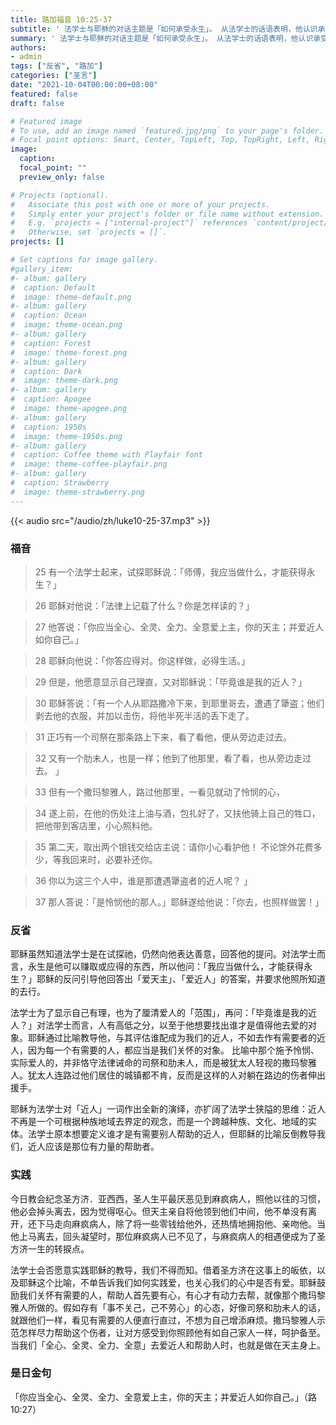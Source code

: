 ```yaml
---
title: 路加福音 10:25-37
subtitle: ' 法学士与耶稣的对话主题是「如何承受永生」。 从法学士的话语表明，他认识承受永生的重要性，承认在自己内没有永生，也认为自己可以拥有永生，但却不知道该做什么才能承受永生。 承受永生，就是名字被记录在天上，即意味着得蒙天主的生命，继承天主的王国。 旧约强调，为了永生要有爱近人的行为；而耶稣所讲的「善心的撒玛黎雅人」的比喻，把爱近人的要求提升到爱仇人的层面。 永生的确是我们的期盼。 为了承受永生，我们该当常常恳求天主恩赐爱的能力。'
summary: ' 法学士与耶稣的对话主题是「如何承受永生」。 从法学士的话语表明，他认识承受永生的重要性，承认在自己内没有永生，也认为自己可以拥有永生，但却不知道该做什么才能承受永生。 承受永生，就是名字被记录在天上，即意味着得蒙天主的生命，继承天主的王国。 旧约强调，为了永生要有爱近人的行为；而耶稣所讲的「善心的撒玛黎雅人」的比喻，把爱近人的要求提升到爱仇人的层面。 永生的确是我们的期盼。 为了承受永生，我们该当常常恳求天主恩赐爱的能力。'
authors:
- admin
tags: ["反省", "路加"]
categories: ["圣言"]
date: "2021-10-04T00:00:00+08:00"
featured: false
draft: false

# Featured image
# To use, add an image named `featured.jpg/png` to your page's folder.
# Focal point options: Smart, Center, TopLeft, Top, TopRight, Left, Right, BottomLeft, Bottom, BottomRight
image:
  caption:
  focal_point: ""
  preview_only: false

# Projects (optional).
#   Associate this post with one or more of your projects.
#   Simply enter your project's folder or file name without extension.
#   E.g. `projects = ["internal-project"]` references `content/project/deep-learning/index.md`.
#   Otherwise, set `projects = []`.
projects: []

# Set captions for image gallery.
#gallery_item:
#- album: gallery
#  caption: Default
#  image: theme-default.png
#- album: gallery
#  caption: Ocean
#  image: theme-ocean.png
#- album: gallery
#  caption: Forest
#  image: theme-forest.png
#- album: gallery
#  caption: Dark
#  image: theme-dark.png
#- album: gallery
#  caption: Apogee
#  image: theme-apogee.png
#- album: gallery
#  caption: 1950s
#  image: theme-1950s.png
#- album: gallery
#  caption: Coffee theme with Playfair font
#  image: theme-coffee-playfair.png
#- album: gallery
#  caption: Strawberry
#  image: theme-strawberry.png
---
```


{{< audio src="/audio/zh/luke10-25-37.mp3" >}}

### 福音
> 25 有一个法学士起来，试探耶稣说：「师傅，我应当做什么，才能获得永生？」

> 26 耶稣对他说：「法律上记载了什么？你是怎样读的？」

> 27 他答说：「你应当全心、全灵、全力、全意爱上主，你的天主；并爱近人如你自己。」

> 28 耶稣向他说：「你答应得对。你这样做，必得生活。」

> 29 但是，他愿意显示自己理直，又对耶稣说：「毕竟谁是我的近人？」

> 30 耶稣答说：「有一个人从耶路撒冷下来，到耶里哥去，遭遇了犟盗；他们剥去他的衣服，并加以击伤，将他半死半活的丢下走了。

> 31 正巧有一个司祭在那条路上下来，看了看他，便从旁边走过去。

> 32 又有一个肋未人，也是一样；他到了他那里，看了看，也从旁边走过去。  」

> 33 但有一个撒玛黎雅人，路过他那里，一看见就动了怜悯的心，

> 34 遂上前，在他的伤处注上油与酒，包扎好了，又扶他骑上自己的牲口，把他带到客店里，小心照料他。

> 35 第二天，取出两个银钱交给店主说：请你小心看护他！ 不论馀外花费多少，等我回来时，必要补还你。

> 36 你以为这三个人中，谁是那遭遇犟盗者的近人呢？  」

> 37 那人答说：「是怜悯他的那人。」耶稣遂给他说：「你去，也照样做罢！」

### 反省
耶稣虽然知道法学士是在试探祂，仍然向他表达善意，回答他的提问。对法学士而言，永生是他可以赚取或应得的东西，所以他问：「我应当做什么，才能获得永生？」耶稣的反问引导他回答出「爱天主」、「爱近人」的答案，并要求他照所知道的去行。

法学士为了显示自己有理，也为了厘清爱人的「范围」，再问：「毕竟谁是我的近人？」对法学士而言，人有高低之分，以至于他想要找出谁才是值得他去爱的对象。耶稣通过比喻教导他，与其评估谁配成为我们的近人，不如去作有需要者的近人，因为每一个有需要的人，都应当是我们关怀的对象。
比喻中那个施予怜悯、实际爱人的，并非恪守法律诫命的司祭和肋未人，而是被犹太人轻视的撒玛黎雅人。犹太人连路过他们居住的城镇都不肯，反而是这样的人对躺在路边的伤者伸出援手。

耶稣为法学士对「近人」一词作出全新的演绎，亦扩阔了法学士狭隘的思维：近人不再是一个可根据种族地域去界定的观念，而是一个跨越种族、文化、地域的实体。法学士原本想要定义谁才是有需要别人帮助的近人，但耶稣的比喻反倒教导我们，近人应该是那位有力量的帮助者。

### 实践
今日教会纪念圣方济．亚西西，圣人生平最厌恶见到麻疯病人，照他以往的习惯，他必会掉头离去，因为觉得呕心。但天主亲自将他领到他们中间，他不单没有离开，还下马走向麻疯病人，除了将一些零钱给他外，还热情地拥抱他、亲吻他。当他上马离去，回头凝望时，那位麻疯病人已不见了，与麻疯病人的相遇便成为了圣方济一生的转捩点。

法学士会否愿意实践耶稣的教导，我们不得而知。借着圣方济在这事上的皈依，以及耶稣这个比喻，不单告诉我们如何实践爱，也关心我们的心中是否有爱。耶稣鼓励我们关怀有需要的人，帮助人首先要有心，有心才有动力去帮，就像那个撒玛黎雅人所做的。假如存有「事不关己，己不劳心」的心态，好像司祭和肋未人的话，就跟他们一样，看见有需要的人便直行直过，不想为自己增添麻烦。撒玛黎雅人示范怎样尽力帮助这个伤者，让对方感受到你照顾他有如自己家人一样，呵护备至。当我们「全心、全灵、全力、全意」去爱近人和帮助人时，也就是做在天主身上。

### 是日金句
「你应当全心、全灵、全力、全意爱上主，你的天主；并爱近人如你自己。」（路10:27）
